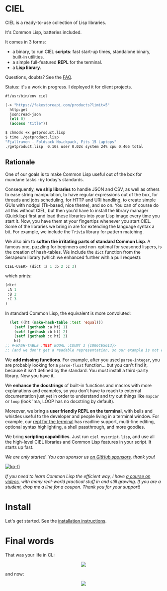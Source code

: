 # CIEL

CIEL is a ready-to-use collection of Lisp libraries.

It's Common Lisp, batteries included.

It comes in 3 forms:

- a binary, to run CIEL **scripts**: fast start-up times, standalone binary, built-in utilities.
- a simple full-featured **REPL** for the terminal.
- a **Lisp library**.

Questions, doubts? See the [FAQ](FAQ.md).

Status: it's a work in progress. I deployed it for client projects.

```lisp
#!/usr/bin/env ciel

(-> "https://fakestoreapi.com/products?limit=5"
  http:get
  json:read-json
  (elt 0)
  (access "title"))
```

```bash
$ chmodx +x getproduct.lisp
$ time ./getproduct.lisp
"Fjallraven - Foldsack No…ckpack, Fits 15 Laptops"
./getproduct.lisp  0.10s user 0.02s system 24% cpu 0.466 total
```



## Rationale

One of our goals is to make Common Lisp useful out of the box for
mundane tasks -by today's standards.

Consequently, **we ship libraries** to
handle JSON and CSV, as well as others to ease string manipulation,
to have regular expressions out of the box, for threads and
jobs scheduling, for HTTP and URI handling, to create simple GUIs with
nodgui (Tk-based, nice theme), and so on. You can of course do all this without CIEL, but
then you'd have to install the library manager (Quicklisp) first and load these libraries
into your Lisp image every time you start it. Now, you have them at
your fingertips whenever you start CIEL. Some of the libraries we bring in are for extending the language
syntax a bit. For example, we include the `Trivia` library for
pattern matching.

We also aim to **soften the irritating parts of standard Common Lisp**.
A famous one, puzzling for beginners and non-optimal for seasoned
lispers, is the creation of hash-tables. We include the `dict` function
from the Serapeum library (which we enhanced further with a pull request):


~~~lisp
CIEL-USER> (dict :a 1 :b 2 :c 3)
~~~

which prints:

~~~lisp
(dict
 :A 1
 :B 2
 :C 3
)
~~~

In standard Common Lisp, the equivalent is more convoluted:

~~~lisp
  (let ((ht (make-hash-table :test 'equal)))
    (setf (gethash :a ht) 1)
    (setf (gethash :b ht) 2)
    (setf (gethash :c ht) 3)
    ht)
;; #<HASH-TABLE :TEST EQUAL :COUNT 3 {1006CE5613}>
;; (and we don't get a readable representation, so our example is not even equivalent)
~~~

We **add missing functions**. For example, after you used `parse-integer`, you are probably looking for a `parse-float` function… but you can't find it, because it isn't defined by the standard. You must install a third-party library. Now you have it.

We **enhance the docstrings** of built-in functions and macros with more
explanations and examples, so you don't have to reach to external
documentation just yet in order to understand and try out things like
`mapcar` or `loop` (look 'ma, LOOP has no docstring by default).

Moreover, we bring a **user friendly REPL on the terminal**,
with bells and whistles useful to the developer and people living in a
terminal window. For example, our [repl for the terminal](repl.md) has readline support, multi-line editing, optional syntax highlighting, a shell passthrough, and more goodies.

We bring **scripting capabilities**. Just run `ciel myscript.lisp`, and use all the high-level CIEL libraries and Common Lisp features in your script. It starts up fast.


*We are only started. You can sponsor us [on GitHub sponsors](https://github.com/sponsors/vindarel/), thank you!*

[![ko-fi](https://www.ko-fi.com/img/githubbutton_sm.svg)](https://ko-fi.com/K3K828W0V)

*If you need to learn Common Lisp the efficient way, I have [a course on videos](https://www.udemy.com/course/common-lisp-programming/?referralCode=2F3D698BBC4326F94358), with many real-world practical stuff in and still growing. If you are a student, drop me a line for a coupon. Thank you for your support!*


# Install

Let's get started. See the [installation instructions](install.md).


# Final words

That was your life in CL:

<p align="center"><img src="before.jpeg" /></p>
and now:

<p align="center"><img src="after-plus.jpeg" /></p>
